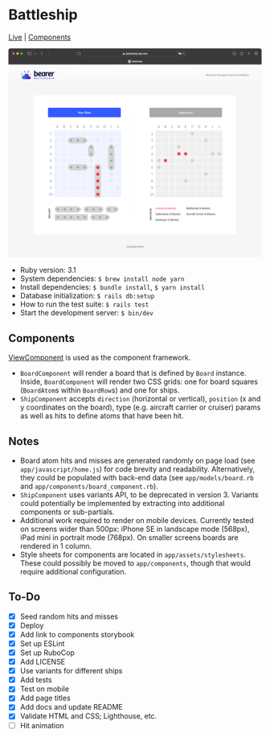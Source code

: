 # Battleship

[Live](https://battleship.dan.kim) | [Components](https://battleship.dan.kim/components)

![Screenshot](./screenshot.png)

- Ruby version: 3.1
- System dependencies: `$ brew install node yarn`
- Install dependencies: `$ bundle install`, `$ yarn install`
- Database initialization: `$ rails db:setup`
- How to run the test suite: `$ rails test`
- Start the development server: `$ bin/dev`

## Components

[ViewComponent](https://viewcomponent.org) is used as the component framework.

- `BoardComponent` will render a board that is defined by `Board` instance. Inside, `BoardComponent` will render two CSS grids: one for board squares (`BoardAtom`s within `BoardRow`s) and one for ships.
- `ShipComponent` accepts `direction` (horizontal or vertical), `position` (x and y coordinates on the board), type (e.g. aircraft carrier or cruiser) params as well as hits to define atoms that have been hit.

## Notes

- Board atom hits and misses are generated randomly on page load (see `app/javascript/home.js`) for code brevity and readability. Alternatively, they could be populated with back-end data (see `app/models/board.rb` and `app/components/board_component.rb`).
- `ShipComponent` uses variants API, to be deprecated in version 3. Variants could potentially be implemented by extracting into additional components or sub-partials.
- Additional work required to render on mobile devices. Currently tested on screens wider than 500px: iPhone SE in landscape mode (568px), iPad mini in portrait mode (768px). On smaller screens boards are rendered in 1 column.
- Style sheets for components are located in `app/assets/stylesheets`. These could possibly be moved to `app/components`, though that would require additional configuration.

## To-Do

- [x] Seed random hits and misses
- [x] Deploy
- [x] Add link to components storybook
- [x] Set up ESLint
- [x] Set up RuboCop
- [x] Add LICENSE
- [x] Use variants for different ships
- [x] Add tests
- [x] Test on mobile
- [x] Add page titles
- [x] Add docs and update README
- [x] Validate HTML and CSS; Lighthouse, etc.
- [ ] Hit animation
